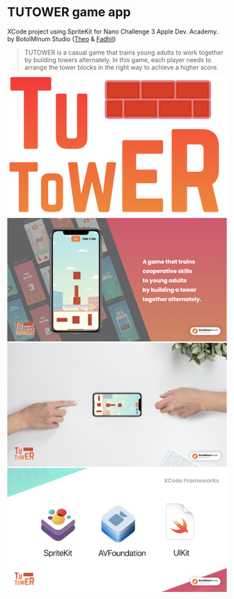 # TUTOWER game app
XCode project using SpriteKit for Nano Challenge 3 Apple Dev. Academy.
by BotolMinum Studio ([Theo](https://www.github.com/theofanisamuel) & [Fadhil](https://www.github.com/rahmanfadhil))

>TUTOWER is a casual game that trains young adults to work together by building towers alternately. In this game, each player needs to arrange the tower blocks in the right way to achieve a higher score.

![tutower logo](./tutower-logo.png)
![Slide image A](./image.003.jpeg)
![Slide image B](./image.004.jpeg) ![Slide image C](./image.006.jpeg)


